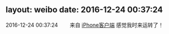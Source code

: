 layout: weibo
date: 2016-12-24 00:37:24
---
<meta name="referrer" content="no-referrer" />

2016-12-24 00:37:24  &nbsp;&nbsp;&nbsp;&nbsp;&nbsp;&nbsp; 来自 <a href="http://app.weibo.com/t/feed/9ksdit" rel="nofollow">iPhone客户端</a>
感觉我时来运转了！ ​​​
